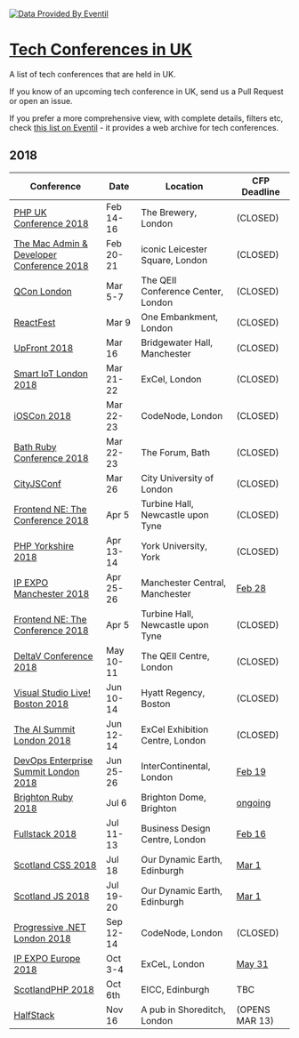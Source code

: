 

[![Data Provided By Eventil](https://img.shields.io/badge/Data%20provided%20by-Eventil-24292e.svg?style=for-the-badge&colorA=BFBFBF)](https://eventil.com/)

# [Tech Conferences in UK](https://eventil.com/conferences/in/gb)

A list of tech conferences that are held in UK.

If you know of an upcoming tech conference in UK, send us a Pull Request or open an issue.

If you prefer a more comprehensive view, with complete details, filters etc, check [this list on Eventil](https://eventil.com/conferences/in/gb) - it provides a web archive for tech conferences.

## 2018

| Conference | Date | Location | CFP Deadline |
|------------|------|----------|--------------|
| [PHP UK Conference 2018](https://eventil.com/events/php-uk-conference-2018) | Feb 14-16 | The Brewery, London | (CLOSED) |
| [The Mac Admin & Developer Conference 2018](https://eventil.com/events/the-mac-admin-and-developer-conference-2018) | Feb 20-21 | iconic Leicester Square, London | (CLOSED) |
| [QCon London](https://qconlondon.com/) | Mar 5-7 | The QEII Conference Center, London | (CLOSED) |
| [ReactFest](https://reactfest.com/) | Mar 9 | One Embankment, London | (CLOSED) |
| [UpFront 2018](https://eventil.com/events/upfront-2018) | Mar 16 | Bridgewater Hall, Manchester | (CLOSED) |
| [Smart IoT London 2018](https://eventil.com/events/smart-iot-london-2018) | Mar 21-22 | ExCel, London | (CLOSED) |
| [iOSCon 2018](https://eventil.com/events/ioscon-2018) | Mar 22-23 | CodeNode, London | (CLOSED) |
| [Bath Ruby Conference 2018](https://eventil.com/events/bath-ruby-conference-2018) | Mar 22-23 | The Forum, Bath | (CLOSED) |
| [CityJSConf](http://cityjsconf.org/) | Mar 26 | City University of London | (CLOSED) |
| [Frontend NE: The Conference 2018](https://eventil.com/events/frontend-ne-the-conference-2018) | Apr 5 | Turbine Hall, Newcastle upon Tyne | (CLOSED) |
| [PHP Yorkshire 2018](https://eventil.com/events/php-yorkshire-2018) | Apr 13-14 | York University, York | (CLOSED) |
| [IP EXPO Manchester 2018](https://eventil.com/events/ip-expo-manchester-2018) | Apr 25-26 | Manchester Central, Manchester | [Feb 28](https://www.papercall.io/ipm18) |
| [Frontend NE: The Conference 2018](https://eventil.com/events/frontend-ne-the-conference-2018) | Apr 5 | Turbine Hall, Newcastle upon Tyne | (CLOSED) |
| [DeltaV Conference 2018](https://eventil.com/events/deltav-conference-2018) | May 10-11 | The QEII Centre, London | (CLOSED) |
| [Visual Studio Live! Boston 2018](https://eventil.com/events/visual-studio-live-boston-2018) | Jun 10-14 | Hyatt Regency, Boston | (CLOSED) |
| [The AI Summit London 2018](https://eventil.com/events/the-ai-summit-london-2018) | Jun 12-14 | ExCel Exhibition Centre, London | (CLOSED) |
| [DevOps Enterprise Summit London 2018](https://eventil.com/events/devops-enterprise-summit-london-2018) | Jun 25-26 | InterContinental, London | [Feb 19](https://www.cvent.com/c/abstracts/608c3297-1aea-406c-9867-61645c002762) |
| [Brighton Ruby 2018](https://brightonruby.com/) | Jul 6 | Brighton Dome, Brighton | [ongoing](http://cfp.brightonruby.com/)
| [Fullstack 2018](https://skillsmatter.com/conferences/9815-fullstack-2018-the-conference-on-javascript-node-and-internet-of-things#overview) | Jul 11-13 | Business Design Centre, London | [Feb 16](https://skillsmatter.com/conferences/9815-fullstack-2018-the-conference-on-javascript-node-and-internet-of-things#get_involved) |
| [Scotland CSS 2018](https://eventil.com/events/scotland-css-2018) | Jul 18 | Our Dynamic Earth, Edinburgh | [Mar 1](https://www.papercall.io/scotlandcss-2018) |
| [Scotland JS 2018](http://scotlandjs.com/) | Jul 19-20 | Our Dynamic Earth, Edinburgh | [Mar 1](https://www.papercall.io/scotlandjs-2018) |
| [Progressive .NET London 2018](https://eventil.com/events/progressive-net-london-2018) | Sep 12-14 | CodeNode, London | (CLOSED) |
| [IP EXPO Europe 2018](https://eventil.com/events/ip-expo-europe-2018) | Oct 3-4 | ExCeL, London| [May 31](https://www.papercall.io/ipe18) |
| [ScotlandPHP 2018](https://scophp.co/2018) | Oct 6th | EICC, Edinburgh | TBC |
| [HalfStack](http://halfstackconf.com/) | Nov 16 | A pub in Shoreditch, London | (OPENS MAR 13) |
